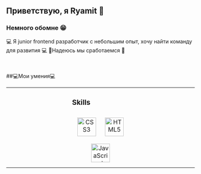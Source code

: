 ## Приветствую, я Ryamit 👋  
  



### Немного обомне 😁  
💻 Я junior frontend разработчик с небольшим опыт, хочу найти команду для развития 💻
🌴Надеюсь мы сработаемся 🌴  
  

<br/>  



##💻Мои умения💻   
<table><tr><td valign="top" width="33%">



</td><td valign="top" width="33%">



### Skills  
<div align="center">  
<a href="https://www.w3schools.com/css/" target="_blank"><img style="margin: 10px" src="https://profilinator.rishav.dev/skills-assets/css3-original-wordmark.svg" alt="CSS3" height="50" /></a>  
<a href="https://en.wikipedia.org/wiki/HTML5" target="_blank"><img style="margin: 10px" src="https://profilinator.rishav.dev/skills-assets/html5-original-wordmark.svg" alt="HTML5" height="50" /></a>  
<a href="https://www.javascript.com/" target="_blank"><img style="margin: 10px" src="https://profilinator.rishav.dev/skills-assets/javascript-original.svg" alt="JavaScript" height="50" /></a>  
</div>

</td><td valign="top" width="33%">



</td></tr></table>  

<br/>  


